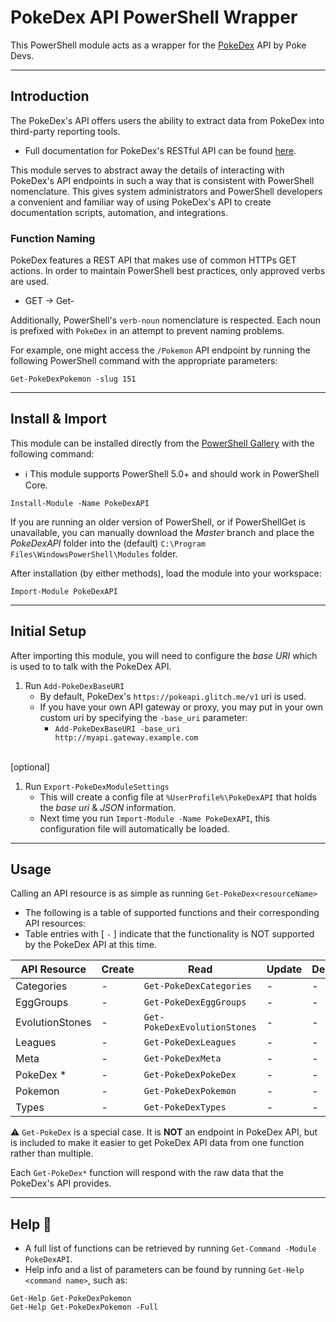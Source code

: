 # PokeDex API PowerShell Wrapper

This PowerShell module acts as a wrapper for the [PokeDex](https://github.com/PokeDevs) API by Poke Devs.

---

## Introduction

The PokeDex's API offers users the ability to extract data from PokeDex into third-party reporting tools.
- Full documentation for PokeDex's RESTful API can be found [here](https://pokedevs.gitbook.io/pokedex).

This module serves to abstract away the details of interacting with PokeDex's API endpoints in such a way that is consistent with PowerShell nomenclature. This gives system administrators and PowerShell developers a convenient and familiar way of using PokeDex's API to create documentation scripts, automation, and integrations.

### Function Naming

PokeDex features a REST API that makes use of common HTTPs GET actions. In order to maintain PowerShell best practices, only approved verbs are used.
- GET -> Get-

Additionally, PowerShell's `verb-noun` nomenclature is respected. Each noun is prefixed with `PokeDex` in an attempt to prevent naming problems.

For example, one might access the `/Pokemon` API endpoint by running the following PowerShell command with the appropriate parameters:

```posh
Get-PokeDexPokemon -slug 151
```

---

## Install & Import

This module can be installed directly from the [PowerShell Gallery](https://www.powershellgallery.com/packages/PokeDexAPI) with the following command:
- :information_source: This module supports PowerShell 5.0+ and should work in PowerShell Core.
```posh
Install-Module -Name PokeDexAPI
```

If you are running an older version of PowerShell, or if PowerShellGet is unavailable, you can manually download the *Master* branch and place the *PokeDexAPI* folder into the (default) `C:\Program Files\WindowsPowerShell\Modules` folder.

After installation (by either methods), load the module into your workspace:

```posh
Import-Module PokeDexAPI
```

---
## Initial Setup

After importing this module, you will need to configure the *base URI* which is used to to talk with the PokeDex API.

1. Run `Add-PokeDexBaseURI`
   - By default, PokeDex's `https://pokeapi.glitch.me/v1` uri is used.
   - If you have your own API gateway or proxy, you may put in your own custom uri by specifying the `-base_uri` parameter:
     -  `Add-PokeDexBaseURI -base_uri http://myapi.gateway.example.com`
<br><br>

[optional]
1. Run `Export-PokeDexModuleSettings`
   - This will create a config file at `%UserProfile%\PokeDexAPI` that holds the *base uri* & *JSON* information.
   - Next time you run `Import-Module -Name PokeDexAPI`, this configuration file will automatically be loaded.

---
## Usage

Calling an API resource is as simple as running `Get-PokeDex<resourceName>`
   - The following is a table of supported functions and their corresponding API resources:
   - Table entries with [ `-` ] indicate that the functionality is NOT supported by the PokeDex API at this time.

| API Resource       | Create    | Read                             | Update    | Delete    |
| -----------------  | --------- | -------------------------------- | --------- | --------- |
| Categories         | -         | `Get-PokeDexCategories`          | -         | -         |
| EggGroups          | -         | `Get-PokeDexEggGroups`           | -         | -         |
| EvolutionStones    | -         | `Get-PokeDexEvolutionStones`     | -         | -         |
| Leagues            | -         | `Get-PokeDexLeagues`             | -         | -         |
| Meta               | -         | `Get-PokeDexMeta`                | -         | -         |
| PokeDex *          | -         | `Get-PokeDexPokeDex`             | -         | -         |
| Pokemon            | -         | `Get-PokeDexPokemon`             | -         | -         |
| Types              | -         | `Get-PokeDexTypes`               | -         | -         |

:warning: `Get-PokeDex` is a special case. It is **NOT** an endpoint in PokeDex API, but is included to make it easier to get PokeDex API data from one function rather than multiple.

Each `Get-PokeDex*` function will respond with the raw data that the PokeDex's API provides.

---
## Help :blue_book:

  - A full list of functions can be retrieved by running `Get-Command -Module PokeDexAPI`.
  - Help info and a list of parameters can be found by running `Get-Help <command name>`, such as:

```posh
Get-Help Get-PokeDexPokemon
Get-Help Get-PokeDexPokemon -Full
```